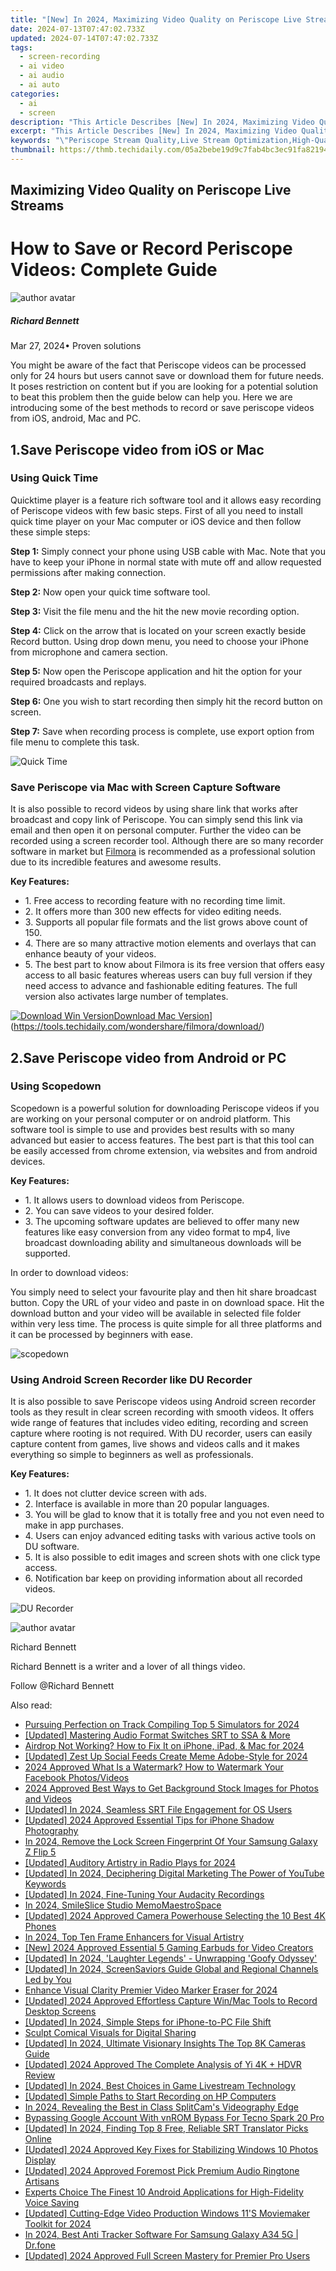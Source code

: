 ```yaml
---
title: "[New] In 2024, Maximizing Video Quality on Periscope Live Streams"
date: 2024-07-13T07:47:02.733Z
updated: 2024-07-14T07:47:02.733Z
tags: 
  - screen-recording
  - ai video
  - ai audio
  - ai auto
categories: 
  - ai
  - screen
description: "This Article Describes [New] In 2024, Maximizing Video Quality on Periscope Live Streams"
excerpt: "This Article Describes [New] In 2024, Maximizing Video Quality on Periscope Live Streams"
keywords: "\"Periscope Stream Quality,Live Stream Optimization,High-Quality Broadcasting,Enhancing Video Clarity,Improve Stream Fidelity,Visual Periscope Upgrade,Clearstream Techniques\""
thumbnail: https://thmb.techidaily.com/05a2bebe19d9c7fab4bc3ec91fa821946b0580297afafdcde864123fe0ad252d.jpg
---
```


## Maximizing Video Quality on Periscope Live Streams

# How to Save or Record Periscope Videos: Complete Guide

![author avatar](https://images.wondershare.com/filmora/article-images/richard-bennett.jpg)

##### Richard Bennett

 Mar 27, 2024• Proven solutions

 You might be aware of the fact that Periscope videos can be processed only for 24 hours but users cannot save or download them for future needs. It poses restriction on content but if you are looking for a potential solution to beat this problem then the guide below can help you. Here we are introducing some of the best methods to record or save periscope videos from iOS, android, Mac and PC.

## 1.Save Periscope video from iOS or Mac

### Using Quick Time

 Quicktime player is a feature rich software tool and it allows easy recording of Periscope videos with few basic steps. First of all you need to install quick time player on your Mac computer or iOS device and then follow these simple steps:

**Step 1:** Simply connect your phone using USB cable with Mac. Note that you have to keep your iPhone in normal state with mute off and allow requested permissions after making connection.

**Step 2:** Now open your quick time software tool.

**Step 3:** Visit the file menu and the hit the new movie recording option.

**Step 4:** Click on the arrow that is located on your screen exactly beside Record button. Using drop down menu, you need to choose your iPhone from microphone and camera section.

**Step 5:** Now open the Periscope application and hit the option for your required broadcasts and replays.

**Step 6:** One you wish to start recording then simply hit the record button on screen.

**Step 7:** Save when recording process is complete, use export option from file menu to complete this task.

![Quick Time](https://images.wondershare.com/filmora/article-images/quicktime-player.jpg)

### Save Periscope via Mac with Screen Capture Software

 It is also possible to record videos by using share link that works after broadcast and copy link of Periscope. You can simply send this link via email and then open it on personal computer. Further the video can be recorded using a screen recorder tool. Although there are so many recorder software in market but [Filmora](https://tools.techidaily.com/wondershare/filmora/download/) is recommended as a professional solution due to its incredible features and awesome results.

**Key Features:**

* 1\. Free access to recording feature with no recording time limit.
* 2\. It offers more than 300 new effects for video editing needs.
* 3\. Supports all popular file formats and the list grows above count of 150.
* 4\. There are so many attractive motion elements and overlays that can enhance beauty of your videos.
* 5\. The best part to know about Filmora is its free version that offers easy access to all basic features whereas users can buy full version if they need access to advance and fashionable editing features. The full version also activates large number of templates.

[![Download Win Version](https://images.wondershare.com/filmora/guide/download-btn-win.jpg)](https://tools.techidaily.com/wondershare/filmora/download/)[Download Mac Version](https://images.wondershare.com/filmora/guide/download-btn-mac.jpg)](https://tools.techidaily.com/wondershare/filmora/download/)

## 2.Save Periscope video from Android or PC

### Using Scopedown

 Scopedown is a powerful solution for downloading Periscope videos if you are working on your personal computer or on android platform. This software tool is simple to use and provides best results with so many advanced but easier to access features. The best part is that this tool can be easily accessed from chrome extension, via websites and from android devices.

**Key Features:**

* 1\. It allows users to download videos from Periscope.
* 2\. You can save videos to your desired folder.
* 3\. The upcoming software updates are believed to offer many new features like easy conversion from any video format to mp4, live broadcast downloading ability and simultaneous downloads will be supported.

 In order to download videos:

 You simply need to select your favourite play and then hit share broadcast button. Copy the URL of your video and paste in on download space. Hit the download button and your video will be available in selected file folder within very less time. The process is quite simple for all three platforms and it can be processed by beginners with ease.

![scopedown](https://images.wondershare.com/filmora/article-images/scopedown.jpg)

### Using Android Screen Recorder like DU Recorder

 It is also possible to save Periscope videos using Android screen recorder tools as they result in clear screen recording with smooth videos. It offers wide range of features that includes video editing, recording and screen capture where rooting is not required. With DU recorder, users can easily capture content from games, live shows and videos calls and it makes everything so simple to beginners as well as professionals.

**Key Features:**

* 1\. It does not clutter device screen with ads.
* 2\. Interface is available in more than 20 popular languages.
* 3\. You will be glad to know that it is totally free and you not even need to make in app purchases.
* 4\. Users can enjoy advanced editing tasks with various active tools on DU software.
* 5\. It is also possible to edit images and screen shots with one click type access.
* 6\. Notification bar keep on providing information about all recorded videos.

![DU Recorder](https://images.wondershare.com/filmora/article-images/du-recorder-1.jpg)

![author avatar](https://images.wondershare.com/filmora/article-images/richard-bennett.jpg)

Richard Bennett

Richard Bennett is a writer and a lover of all things video.

Follow @Richard Bennett


<ins class="adsbygoogle"
     style="display:block"
     data-ad-format="autorelaxed"
     data-ad-client="ca-pub-7571918770474297"
     data-ad-slot="1223367746"></ins>



<ins class="adsbygoogle"
     style="display:block"
     data-ad-client="ca-pub-7571918770474297"
     data-ad-slot="8358498916"
     data-ad-format="auto"
     data-full-width-responsive="true"></ins>




<span class="atpl-alsoreadstyle">Also read:</span>
<div><ul>
<li><a href="https://visual-screen-recording.techidaily.com/pursuing-perfection-on-track-compiling-top-5-simulators-for-2024/"><u>Pursuing Perfection on Track  Compiling Top 5 Simulators for 2024</u></a></li>
<li><a href="https://fox-glue.techidaily.com/updated-mastering-audio-format-switches-srt-to-ssa-and-more/"><u>[Updated] Mastering Audio Format Switches  SRT to SSA & More</u></a></li>
<li><a href="https://some-techniques.techidaily.com/airdrop-not-working-how-to-fix-it-on-iphone-ipad-and-mac-for-2024/"><u>Airdrop Not Working? How to Fix It on iPhone, iPad, & Mac for 2024</u></a></li>
<li><a href="https://fox-glue.techidaily.com/updated-zest-up-social-feeds-create-meme-adobe-style-for-2024/"><u>[Updated] Zest Up Social Feeds  Create Meme Adobe-Style for 2024</u></a></li>
<li><a href="https://facebook-clips.techidaily.com/2024-approved-what-is-a-watermark-how-to-watermark-your-facebook-photosvideos/"><u>2024 Approved  What Is a Watermark? How to Watermark Your Facebook Photos/Videos</u></a></li>
<li><a href="https://fox-glue.techidaily.com/2024-approved-best-ways-to-get-background-stock-images-for-photos-and-videos/"><u>2024 Approved  Best Ways to Get Background Stock Images for Photos and Videos</u></a></li>
<li><a href="https://fox-glue.techidaily.com/updated-in-2024-seamless-srt-file-engagement-for-os-users/"><u>[Updated] In 2024, Seamless SRT File Engagement for OS Users</u></a></li>
<li><a href="https://fox-glue.techidaily.com/updated-2024-approved-essential-tips-for-iphone-shadow-photography/"><u>[Updated] 2024 Approved  Essential Tips for iPhone Shadow Photography</u></a></li>
<li><a href="https://android-unlock.techidaily.com/in-2024-remove-the-lock-screen-fingerprint-of-your-samsung-galaxy-z-flip-5-by-drfone-android/"><u>In 2024, Remove the Lock Screen Fingerprint Of Your Samsung Galaxy Z Flip 5</u></a></li>
<li><a href="https://fox-glue.techidaily.com/updated-auditory-artistry-in-radio-plays-for-2024/"><u>[Updated] Auditory Artistry in Radio Plays for 2024</u></a></li>
<li><a href="https://facebook-video-share.techidaily.com/updated-in-2024-deciphering-digital-marketing-the-power-of-youtube-keywords/"><u>[Updated] In 2024, Deciphering Digital Marketing  The Power of YouTube Keywords</u></a></li>
<li><a href="https://fox-glue.techidaily.com/updated-in-2024-fine-tuning-your-audacity-recordings/"><u>[Updated] In 2024, Fine-Tuning Your Audacity Recordings</u></a></li>
<li><a href="https://extra-approaches.techidaily.com/in-2024-smileslice-studio-memomaestrospace/"><u>In 2024, SmileSlice Studio  MemoMaestroSpace</u></a></li>
<li><a href="https://fox-glue.techidaily.com/updated-2024-approved-camera-powerhouse-selecting-the-10-best-4k-phones/"><u>[Updated] 2024 Approved  Camera Powerhouse  Selecting the 10 Best 4K Phones</u></a></li>
<li><a href="https://some-approaches.techidaily.com/in-2024-top-ten-frame-enhancers-for-visual-artistry/"><u>In 2024, Top Ten Frame Enhancers for Visual Artistry</u></a></li>
<li><a href="https://facebook-video-share.techidaily.com/new-2024-approved-essential-5-gaming-earbuds-for-video-creators/"><u>[New] 2024 Approved  Essential 5 Gaming Earbuds for Video Creators</u></a></li>
<li><a href="https://fox-glue.techidaily.com/updated-in-2024-laughter-legends-unwrapping-goofy-odyssey/"><u>[Updated] In 2024, 'Laughter Legends' - Unwrapping 'Goofy Odyssey'</u></a></li>
<li><a href="https://fox-glue.techidaily.com/updated-in-2024-screensaviors-guide-global-and-regional-channels-led-by-you/"><u>[Updated] In 2024, ScreenSaviors Guide  Global and Regional Channels Led by You</u></a></li>
<li><a href="https://tiktok-videos.techidaily.com/enhance-visual-clarity-premier-video-marker-eraser-for-2024/"><u>Enhance Visual Clarity  Premier Video Marker Eraser for 2024</u></a></li>
<li><a href="https://screen-recording.techidaily.com/updated-2024-approved-effortless-capture-winmac-tools-to-record-desktop-screens/"><u>[Updated] 2024 Approved  Effortless Capture  Win/Mac Tools to Record Desktop Screens</u></a></li>
<li><a href="https://fox-glue.techidaily.com/updated-in-2024-simple-steps-for-iphone-to-pc-file-shift/"><u>[Updated] In 2024, Simple Steps for iPhone-to-PC File Shift</u></a></li>
<li><a href="https://extra-lessons.techidaily.com/sculpt-comical-visuals-for-digital-sharing/"><u>Sculpt Comical Visuals for Digital Sharing</u></a></li>
<li><a href="https://fox-glue.techidaily.com/updated-in-2024-ultimate-visionary-insights-the-top-8k-cameras-guide/"><u>[Updated] In 2024, Ultimate Visionary Insights  The Top 8K Cameras Guide</u></a></li>
<li><a href="https://fox-glue.techidaily.com/updated-2024-approved-the-complete-analysis-of-yi-4k-plus-hdvr-review/"><u>[Updated] 2024 Approved  The Complete Analysis of Yi 4K + HDVR Review</u></a></li>
<li><a href="https://fox-glue.techidaily.com/updated-in-2024-best-choices-in-game-livestream-technology/"><u>[Updated] In 2024, Best Choices in Game Livestream Technology</u></a></li>
<li><a href="https://on-screen-recording.techidaily.com/updated-simple-paths-to-start-recording-on-hp-computers/"><u>[Updated] Simple Paths to Start Recording on HP Computers</u></a></li>
<li><a href="https://screen-activity-recording.techidaily.com/in-2024-revealing-the-best-in-class-splitcams-videography-edge/"><u>In 2024, Revealing the Best in Class  SplitCam's Videography Edge</u></a></li>
<li><a href="https://unlock-android.techidaily.com/bypassing-google-account-with-vnrom-bypass-for-tecno-spark-20-pro-by-drfone-android/"><u>Bypassing Google Account With vnROM Bypass For Tecno Spark 20 Pro</u></a></li>
<li><a href="https://fox-glue.techidaily.com/updated-in-2024-finding-top-8-free-reliable-srt-translator-picks-online/"><u>[Updated] In 2024, Finding Top 8 Free, Reliable SRT Translator Picks Online</u></a></li>
<li><a href="https://fox-glue.techidaily.com/updated-2024-approved-key-fixes-for-stabilizing-windows-10-photos-display/"><u>[Updated] 2024 Approved  Key Fixes for Stabilizing Windows 10 Photos Display</u></a></li>
<li><a href="https://fox-glue.techidaily.com/updated-2024-approved-foremost-pick-premium-audio-ringtone-artisans/"><u>[Updated] 2024 Approved  Foremost Pick  Premium Audio Ringtone Artisans</u></a></li>
<li><a href="https://audio-shaping.techidaily.com/experts-choice-the-finest-10-android-applications-for-high-fidelity-voice-saving/"><u>Experts Choice The Finest 10 Android Applications for High-Fidelity Voice Saving</u></a></li>
<li><a href="https://fox-glue.techidaily.com/updated-cutting-edge-video-production-windows-11s-moviemaker-toolkit-for-2024/"><u>[Updated] Cutting-Edge Video Production  Windows 11'S Moviemaker Toolkit for 2024</u></a></li>
<li><a href="https://android-location-track.techidaily.com/in-2024-best-anti-tracker-software-for-samsung-galaxy-a34-5g-drfone-by-drfone-virtual-android/"><u>In 2024, Best Anti Tracker Software For Samsung Galaxy A34 5G | Dr.fone</u></a></li>
<li><a href="https://fox-glue.techidaily.com/updated-2024-approved-full-screen-mastery-for-premier-pro-users/"><u>[Updated] 2024 Approved  Full Screen Mastery for Premier Pro Users</u></a></li>
</ul></div>
